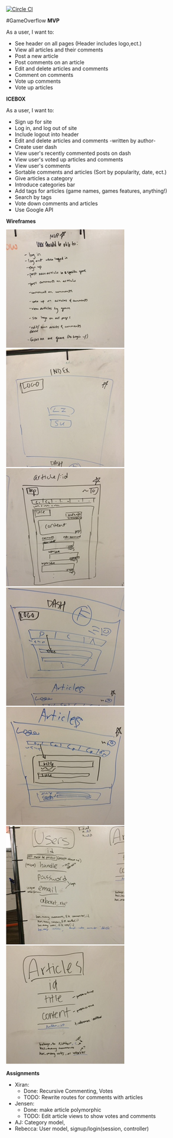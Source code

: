 [![Circle CI](https://circleci.com/gh/ospreys-2014/GameOverflow/tree/master.png?style=badge)](https://circleci.com/gh/ospreys-2014/GameOverflow/tree/master)

#GameOverflow
**MVP**

As a user, I want to:
* See header on all pages (Header includes logo,ect.)
* View all articles and their comments
* Post a new article
* Post comments on an article
* Edit and delete articles and comments
* Comment on comments
* Vote up comments
* Vote up articles

**ICEBOX**

As a user, I want to:
* Sign up for site
* Log in, and log out of site
* Include logout into header
* Edit and delete articles and comments -written by author-
* Create user dash
* View user's recently commented posts on dash
* View user's voted up articles and comments
* View user's comments
* Sortable comments and articles (Sort by popularity, date, ect.)
* Give articles a category
* Introduce categories bar
* Add tags for articles (game names, games features, anything!)
* Search by tags
* Vote down comments and articles
* Use Google API


**Wireframes**

![image1](app/assets/images/IMG_3488.JPG)
![image2](app/assets/images/IMG_3490.JPG)
![image3](app/assets/images/IMG_3491.JPG)
![image4](app/assets/images/IMG_3492.JPG)
![image5](app/assets/images/IMG_3493.JPG)
![image6](app/assets/images/IMG_3494.JPG)
![image7](app/assets/images/IMG_3495.JPG)


**Assignments**

* Xiran:
  * Done: Recursive Commenting, Votes
  * TODO: Rewrite routes for comments with articles
* Jensen: 
  * Done: make article polymorphic
  * TODO: Edit article views to show votes and comments
* AJ: Category model,
* Rebecca: User model, signup/login(session, controller)

